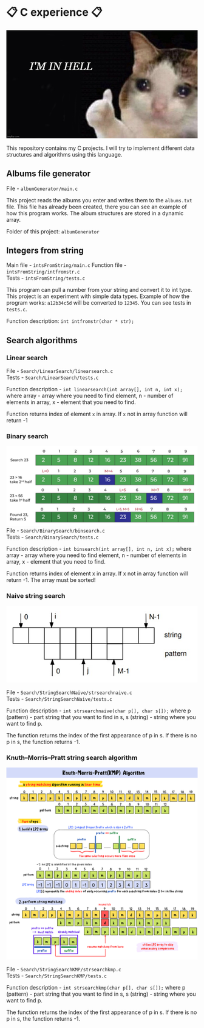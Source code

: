 # 📋 C experience 📋

![logo](https://github.com/akihiko47/C-experience/blob/main/images/logo.jpg?raw=true)

This repository contains my C projects. I will try to implement different data structures and algorithms using this language. 

## Albums file generator
File - `albumGenerator/main.c` 

This project reads the albums you enter and writes them to the `albums.txt` file. This file has already been created, there you can see an example of how this program works. The album structures are stored in a dynamic array.

Folder of this project: `albumGenerator`

## Integers from string
Main file - `intsFromString/main.c` 
Function file - `intsFromString/intfromstr.c`  
Tests - `intsFromString/tests.c` 

This program can pull a number from your string and convert it to int type. This project is an experiment with simple data types. Example of how the program works: `a12b34c5d` will be converted to `12345`. You can see tests in `tests.c`.

Function description: `int intfromstr(char * str);`

## Search algorithms


### Linear search
File - `Search/LinearSearch/linearsearch.c`  
Tests - `Search/LinearSearch/tests.c` 

Function description - `int linearsearch(int array[], int n, int x);` where array - array where you need to find element, n - number of elements in array, x - element that you need to find.

Function returns index of element `x` in array. If `x` not in array function will return -1

### Binary search
![binary search](https://github.com/akihiko47/C-experience/blob/main/images/binary-search.jpg?raw=true)
File - `Search/BinarySearch/binsearch.c`  
Tests - `Search/BinarySearch/tests.c` 

Function description - `int binsearch(int array[], int n, int x);` where array - array where you need to find element, n - number of elements in array, x - element that you need to find.

Function returns index of element x in array. If x not in array function will return -1. The array must be sorted!

### Naive string search
![naive string search](https://github.com/akihiko47/C-experience/blob/main/images/naive-string-search.jpg?raw=true)

File - `Search/StringSearchNaive/strsearchnaive.c`  
Tests - `Search/StringSearchNaive/tests.c` 

Function description - `int strsearchnaive(char p[], char s[]);` where p (pattern) - part string that you want to find in s, s (string) - string where you want to find p.

The function returns the index of the first appearance of p in s. If there is no p in s, the function returns -1.

### Knuth–Morris–Pratt string search algorithm
![kmp string search](https://github.com/akihiko47/C-experience/blob/main/images/stringsearchkmp.png?raw=true)

File - `Search/StringSearchKMP/strsearchkmp.c`  
Tests - `Search/StringSearchKMP/tests.c`

Function description - `int strsearchkmp(char p[], char s[]);` where p (pattern) - part string that you want to find in s, s (string) - string where you want to find p.

The function returns the index of the first appearance of p in s. If there is no p in s, the function returns -1.